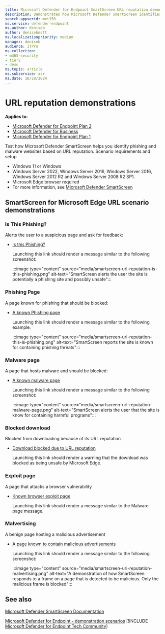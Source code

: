 ```yaml
---
title: Microsoft Defender for Endpoint SmartScreen URL reputation demonstrations
description: Demonstrates how Microsoft Defender SmartScreen identifies phishing and malware websites based on URL reputation.
search.appverid: met150
ms.service: defender-endpoint
ms.author: deniseb
author: denisebmsft
ms.localizationpriority: medium
manager: deniseb
audience: ITPro
ms.collection:
- m365-security
- tier2
- demo
ms.topic: article
ms.subservice: asr
ms.date: 10/28/2024
---
```


# URL reputation demonstrations

**Applies to:**

- [Microsoft Defender for Endpoint Plan 2](microsoft-defender-endpoint.md)
- [Microsoft Defender for Business](https://www.microsoft.com/security/business/endpoint-security/microsoft-defender-business)
- [Microsoft Defender for Endpoint Plan 1](microsoft-defender-endpoint.md)

Test how Microsoft Defender SmartScreen helps you identify phishing and malware websites based on URL reputation.
Scenario requirements and setup

- Windows 11 or Windows
- Windows Server 2022, Windows Server 2019, Windows Server 2016, Windows Server 2012 R2 and Windows Server 2008 R2 SP1.
- Microsoft Edge browser required
- For more information, see [Microsoft Defender SmartScreen](/windows/security/threat-protection/microsoft-defender-smartscreen/microsoft-defender-smartscreen-overview)

## SmartScreen for Microsoft Edge URL scenario demonstrations

### Is This Phishing?

Alerts the user to a suspicious page and ask for feedback:

- [Is this Phishing?](https://demo.smartscreen.msft.net/other/areyousure.html)

  Launching this link should render a message similar to the following screenshot:

  :::image type="content" source="media/smartscreen-url-reputation-is-this-phishing.png" alt-text="SmartScreen alerts the user the site is potentially a phishing site and possibly unsafe":::

### Phishing Page

A page known for phishing that should be blocked:

- [A known Phishing page](https://demo.smartscreen.msft.net/phishingdemo.html)

  Launching this link should render a message similar to the following example:

  :::image type="content" source="media/smartscreen-url-reputation-this-is-phishing.png" alt-text="SmartScreen reports the site is known for containing phishing threats":::

### Malware page

A page that hosts malware and should be blocked:

- [A known malware page](https://demo.smartscreen.msft.net/other/malware.html)

  Launching this link should render a message similar to the following screenshot:

  :::image type="content" source="media/smartscreen-url-reputation-malware-page.png" alt-text="SmartScreen alerts the user that the site is know for containing harmful programs":::

### Blocked download

Blocked from downloading because of its URL reputation

- [Download blocked due to URL reputation](https://demo.smartscreen.msft.net/download/malwaredemo/freevideo.exe)

  Launching this link should render a warning that the download was blocked as being unsafe by Microsoft Edge.

### Exploit page

A page that attacks a browser vulnerability

- [Known browser exploit page](https://demo.smartscreen.msft.net/other/exploit.html)

  Launching this link should render a message similar to the Malware page message.

### Malvertising

A benign page hosting a malicious advertisement

- [A page known to contain malicious advertisements](https://demo.smartscreen.msft.net/other/exploit_frame.html)

  Launching this link should render a message similar to the following screenshot:

  :::image type="content" source="media/smartscreen-url-reputation-malvertising.png" alt-text="A demonstration of how SmartScreen responds to a frame on a page that is detected to be malicious. Only the malicious frame is blocked":::

## See also

[Microsoft Defender SmartScreen Documentation](/windows/security/threat-protection/microsoft-defender-smartscreen/microsoft-defender-smartscreen-overview)

[Microsoft Defender for Endpoint - demonstration scenarios](defender-endpoint-demonstrations.md)
[!INCLUDE [Microsoft Defender for Endpoint Tech Community](../includes/defender-mde-techcommunity.md)]
